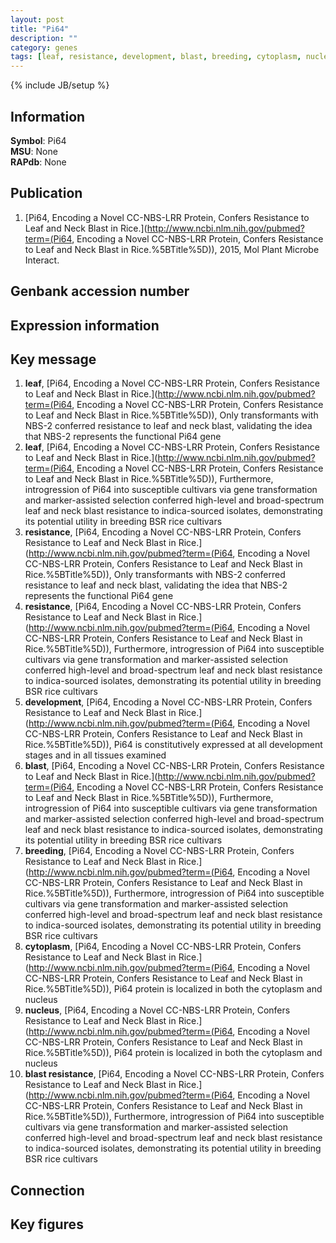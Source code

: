 ```yaml
---
layout: post
title: "Pi64"
description: ""
category: genes
tags: [leaf, resistance, development, blast, breeding, cytoplasm, nucleus, blast resistance, Gene]
---
```

{% include JB/setup %}

## Information
__Symbol__: Pi64  
__MSU__: None  
__RAPdb__: None  

## Publication
1. [Pi64, Encoding a Novel CC-NBS-LRR Protein, Confers Resistance to Leaf and Neck Blast in Rice.](http://www.ncbi.nlm.nih.gov/pubmed?term=(Pi64, Encoding a Novel CC-NBS-LRR Protein, Confers Resistance to Leaf and Neck Blast in Rice.%5BTitle%5D)), 2015, Mol Plant Microbe Interact.

## Genbank accession number

## Expression information

## Key message
1. __leaf__, [Pi64, Encoding a Novel CC-NBS-LRR Protein, Confers Resistance to Leaf and Neck Blast in Rice.](http://www.ncbi.nlm.nih.gov/pubmed?term=(Pi64, Encoding a Novel CC-NBS-LRR Protein, Confers Resistance to Leaf and Neck Blast in Rice.%5BTitle%5D)),  Only transformants with NBS-2 conferred resistance to leaf and neck blast, validating the idea that NBS-2 represents the functional Pi64 gene
2. __leaf__, [Pi64, Encoding a Novel CC-NBS-LRR Protein, Confers Resistance to Leaf and Neck Blast in Rice.](http://www.ncbi.nlm.nih.gov/pubmed?term=(Pi64, Encoding a Novel CC-NBS-LRR Protein, Confers Resistance to Leaf and Neck Blast in Rice.%5BTitle%5D)),  Furthermore, introgression of Pi64 into susceptible cultivars via gene transformation and marker-assisted selection conferred high-level and broad-spectrum leaf and neck blast resistance to indica-sourced isolates, demonstrating its potential utility in breeding BSR rice cultivars
3. __resistance__, [Pi64, Encoding a Novel CC-NBS-LRR Protein, Confers Resistance to Leaf and Neck Blast in Rice.](http://www.ncbi.nlm.nih.gov/pubmed?term=(Pi64, Encoding a Novel CC-NBS-LRR Protein, Confers Resistance to Leaf and Neck Blast in Rice.%5BTitle%5D)),  Only transformants with NBS-2 conferred resistance to leaf and neck blast, validating the idea that NBS-2 represents the functional Pi64 gene
4. __resistance__, [Pi64, Encoding a Novel CC-NBS-LRR Protein, Confers Resistance to Leaf and Neck Blast in Rice.](http://www.ncbi.nlm.nih.gov/pubmed?term=(Pi64, Encoding a Novel CC-NBS-LRR Protein, Confers Resistance to Leaf and Neck Blast in Rice.%5BTitle%5D)),  Furthermore, introgression of Pi64 into susceptible cultivars via gene transformation and marker-assisted selection conferred high-level and broad-spectrum leaf and neck blast resistance to indica-sourced isolates, demonstrating its potential utility in breeding BSR rice cultivars
5. __development__, [Pi64, Encoding a Novel CC-NBS-LRR Protein, Confers Resistance to Leaf and Neck Blast in Rice.](http://www.ncbi.nlm.nih.gov/pubmed?term=(Pi64, Encoding a Novel CC-NBS-LRR Protein, Confers Resistance to Leaf and Neck Blast in Rice.%5BTitle%5D)),  Pi64 is constitutively expressed at all development stages and in all tissues examined
6. __blast__, [Pi64, Encoding a Novel CC-NBS-LRR Protein, Confers Resistance to Leaf and Neck Blast in Rice.](http://www.ncbi.nlm.nih.gov/pubmed?term=(Pi64, Encoding a Novel CC-NBS-LRR Protein, Confers Resistance to Leaf and Neck Blast in Rice.%5BTitle%5D)),  Furthermore, introgression of Pi64 into susceptible cultivars via gene transformation and marker-assisted selection conferred high-level and broad-spectrum leaf and neck blast resistance to indica-sourced isolates, demonstrating its potential utility in breeding BSR rice cultivars
7. __breeding__, [Pi64, Encoding a Novel CC-NBS-LRR Protein, Confers Resistance to Leaf and Neck Blast in Rice.](http://www.ncbi.nlm.nih.gov/pubmed?term=(Pi64, Encoding a Novel CC-NBS-LRR Protein, Confers Resistance to Leaf and Neck Blast in Rice.%5BTitle%5D)),  Furthermore, introgression of Pi64 into susceptible cultivars via gene transformation and marker-assisted selection conferred high-level and broad-spectrum leaf and neck blast resistance to indica-sourced isolates, demonstrating its potential utility in breeding BSR rice cultivars
8. __cytoplasm__, [Pi64, Encoding a Novel CC-NBS-LRR Protein, Confers Resistance to Leaf and Neck Blast in Rice.](http://www.ncbi.nlm.nih.gov/pubmed?term=(Pi64, Encoding a Novel CC-NBS-LRR Protein, Confers Resistance to Leaf and Neck Blast in Rice.%5BTitle%5D)),  Pi64 protein is localized in both the cytoplasm and nucleus
9. __nucleus__, [Pi64, Encoding a Novel CC-NBS-LRR Protein, Confers Resistance to Leaf and Neck Blast in Rice.](http://www.ncbi.nlm.nih.gov/pubmed?term=(Pi64, Encoding a Novel CC-NBS-LRR Protein, Confers Resistance to Leaf and Neck Blast in Rice.%5BTitle%5D)),  Pi64 protein is localized in both the cytoplasm and nucleus
10. __blast resistance__, [Pi64, Encoding a Novel CC-NBS-LRR Protein, Confers Resistance to Leaf and Neck Blast in Rice.](http://www.ncbi.nlm.nih.gov/pubmed?term=(Pi64, Encoding a Novel CC-NBS-LRR Protein, Confers Resistance to Leaf and Neck Blast in Rice.%5BTitle%5D)),  Furthermore, introgression of Pi64 into susceptible cultivars via gene transformation and marker-assisted selection conferred high-level and broad-spectrum leaf and neck blast resistance to indica-sourced isolates, demonstrating its potential utility in breeding BSR rice cultivars

## Connection

## Key figures


